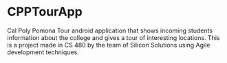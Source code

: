 # CPPTourApp
Cal Poly Pomona Tour android application that shows incoming students information about the college and gives a tour of interesting locations. This is a project made in CS 480 by the team of Silicon Solutions using Agile development techniques.
